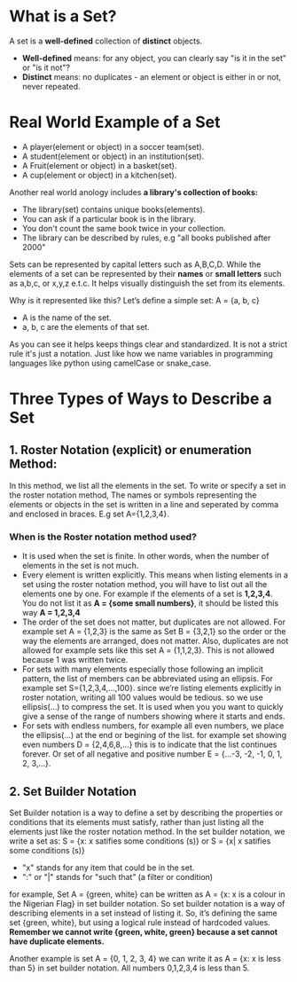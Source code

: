 # What is a Set?

A set is a **well-defined** collection of **distinct** objects.

- **Well-defined** means: for any object, you can clearly say "is it in the set" or "is it not"?
- **Distinct** means: no duplicates - an element or object is either in or not, never repeated.

# Real World Example of a Set
- A player(element or object) in a soccer team(set).
- A student(element or object) in an institution(set).
- A Fruit(element or object) in a basket(set).
- A cup(element or object) in a kitchen(set).

Another real world anology includes **a library's collection of books:**
- The library(set) contains unique books(elements).
- You can ask if a particular book is in the library.
- You don't count the same book twice in your collection.
- The library can be described by rules, e.g "all books published after 2000"

Sets can be represented by capital letters such as A,B,C,D. While the elements of a set can be represented by their **names** or **small letters** such as a,b,c, or x,y,z e.t.c. It helps visually distinguish the set from its elements.

Why is it represented like this?
Let’s define a simple set:
A = {a, b, c}
- A is the name of the set.
- a, b, c are the elements of that set.

As you can see it helps keeps things clear and standardized. It is not a strict rule it's just a notation. Just like how we name variables in programming languages like python using camelCase or snake_case.

# Three Types of Ways to Describe a Set

## 1. Roster Notation (explicit) or enumeration Method: 
In this method, we list all the elements in the set. To write or specify a set in the roster notation method, The names or symbols representing the elements or objects in the set is written in a line and seperated by comma and enclosed in braces. E.g set A={1,2,3,4}.

### When is the Roster notation method used?
- It is used when the set is finite. In other words, when the number of elements in the set is not much.
- Every element is written explicitly. This means when listing elements in a set using the roster notation method, you will have to list out all the elements one by one. For example if the elements of a set is **1,2,3,4**. You do not list it as **A = {some small numbers}**, it should be listed this way **A = 1,2,3,4**
- The order of the set does not matter, but duplicates are not allowed. For example set A = {1,2,3} is the same as Set B = {3,2,1} so the order or the way the elements are arranged, does not matter. Also, duplicates are not allowed for example sets like this set A = {1,1,2,3}. This is not allowed because 1 was written twice.
- For sets with many elements especially those following an implicit pattern, the list of members can be abbreviated using an ellipsis. For example set S={1,2,3,4,…,100}. since we’re listing elements explicitly in roster notation, writing all 100 values would be tedious. so we use ellipsis(...) to compress the set. It is used when you you want to quickly give a sense of the range of numbers showing where it starts and ends.
- For sets with endless numbers, for example all even numbers, we place the ellipsis(...) at the end or begining of the list. for example set showing even numbers D = {2,4,6,8,...} this is to indicate that the list continues forever. Or set of all negative and positive number E = {...-3, -2, -1, 0, 1, 2, 3,...}.

## 2. Set Builder Notation

Set Builder notation is a way to define a set by describing the properties or conditions that its elements must satisfy, rather than just listing all the elements just like the roster notation method. In the set builder notation, we write a set as:
S = {x: x satifies some conditions (s)} or S = {x| x satifies some conditions (s)}
- "x" stands for any item that could be in the set.
- ":" or "|" stands for "such that” (a filter or condition)

for example, Set A = {green, white} can be written as A = {x: x is a colour in the Nigerian Flag} in set builder notation. So set builder notation is a way of describing elements in a set instead of listing it. So, it’s defining the same set {green, white}, but using a logical rule instead of hardcoded values. **Remember we cannot write {green, white, green} because a set cannot have duplicate elements.**

Another example is set A = {0, 1, 2, 3, 4} we can write it as A = {x: x is less than 5} in set builder notation. All numbers 0,1,2,3,4 is less than 5.
